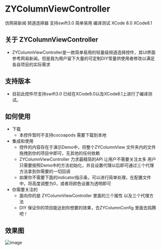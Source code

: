 # ZYColumnViewController
仿网易新闻 频道选择器  支持swift3.0 简单易用 编译测试 XCode 8.0 XCode8.1

## 关于 ZYColumnViewController
* ZYColumnViewController是一款简单易用的轻量级频道选择控件，其UI界面参考网易新闻。但是我为用户留下大量的可定制DIY常量供使用者修改以满足各自项目的实际需求
## 支持版本
* 目前此控件尽支持swift3.0 已经在XCode8.0以及XCode8.1上进行了编译测试。

## 如何使用
* 下载
    * 本控件暂时不支持cocoapods 需要下载到本地
* 集成和使用
    * 控件的内容存在于演示Demo中，将整个ZYColumnView 文件夹内的文件拖拽到你的项目中即可，无其他的任何依赖
    * ZYColumnViewController 力求最精简的API 让用户不需要关注太多 用户只需要按照Demo中的方法初始化，并且设置代理以后即可通过三个代理方法拿到你需要的一切回调
    * 如果你不需要下面的indicator指示条，可以进行简单处理，在配置文件中，将高度调整为0，或者将颜色设置为透明即可
* 你需要关注的
    * 面向你的是 ZYColumnViewController 里面的三个属性 以及三个代理方法
    * DIY 保证你的项目能达到你想要的效果，去ZYColumnConfig 里面去捣腾吧！

## 效果图
![image]("http://www.code4app.com/data/attachment/forum/201610/30/141214iw12tueoo9ex9x2e.gif)
